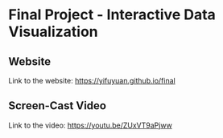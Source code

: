 Final Project - Interactive Data Visualization  
===

Website
---
Link to the website: https://yifuyuan.github.io/final


Screen-Cast Video
---
Link to the video: https://youtu.be/ZUxVT9aPjww
